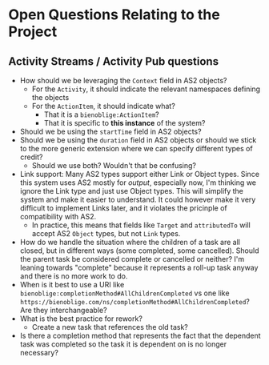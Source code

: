 # Open Questions Relating to the Project

## Activity Streams / Activity Pub questions

* How should we be leveraging the `Context` field in AS2 objects?
  * For the `Activity`, it should indicate the relevant namespaces defining the objects
  * For the `ActionItem`, it should indicate what?
    * That it is a `bienoblige:ActionItem`?
    * That it is specific to **this instance** of the system?
* Should we be using the `startTime` field in AS2 objects?
* Should we be using the `duration` field in AS2 objects or should we stick to the more generic extension where we can specify different types of credit?
  * Should we use both? Wouldn't that be confusing?
* Link support: Many AS2 types support either Link or Object types. Since this system uses AS2 mostly for *output*, especially now, I'm thinking we ignore the Link type and just use Object types. This will simplify the system and make it easier to understand. It could however make it very difficult to implement Links later, and it violates the pricinple of compatibility with AS2.
  * In practice, this means that fields like `Target` and `attributedTo` will accept AS2 `Object` types, but not `Link` types.
* How do we handle the situation where the children of a task are all closed, but in different ways (some completed, some cancelled). Should the parent task be considered complete or cancelled or neither? I'm leaning towards "complete" because it represents a roll-up task anyway and there is no more work to do.
* When is it best to use a URI like ```bienoblige:completionMethod#AllChildrenCompleted``` vs one like ```https://bienoblige.com/ns/completionMethod#AllChildrenCompleted```? Are they interchangeable?
* What is the best practice for rework?
  * Create a new task that references the old task?
* Is there a completion method that represents the fact that the dependent task was completed so the task it is dependent on is no longer necessary?
